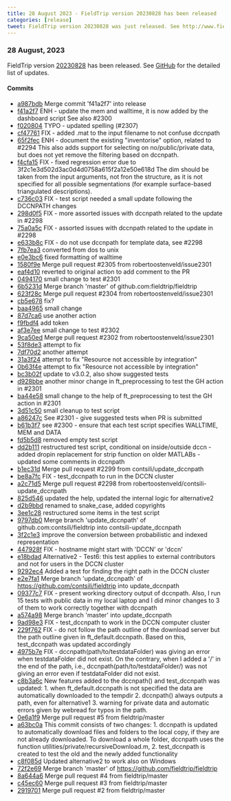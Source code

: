 ```yaml
---
title: 28 August 2023 - FieldTrip version 20230828 has been released
categories: [release]
tweet: FieldTrip version 20230828 was just released. See http://www.fieldtriptoolbox.org/#28-august-2023
---
```


### 28 August, 2023

FieldTrip version [20230828](http://github.com/fieldtrip/fieldtrip/releases/tag/20230828) has been released.
See [GitHub](https://github.com/fieldtrip/fieldtrip/compare/20230822...20230828) for the detailed list of updates.

#### Commits

- [a987bdb](http://github.com/fieldtrip/fieldtrip/commit/a987bdb) Merge commit 'f41a2f7' into release
- [f41a2f7](http://github.com/fieldtrip/fieldtrip/commit/f41a2f7) ENH - update the mem and walltime, it is now added by the dashboard script See also #2300
- [f020804](http://github.com/fieldtrip/fieldtrip/commit/f020804) TYPO - updated spelling (#2307)
- [cf47761](http://github.com/fieldtrip/fieldtrip/commit/cf47761) FIX - added .mat to the input filename to not confuse dccnpath
- [65f2fec](http://github.com/fieldtrip/fieldtrip/commit/65f2fec) ENH - document the existing "inventorise" option, related to #2294 This also adds support for selecting on no/public/private data, but does not yet remove the filtering based on dccnpath.
- [f4cfa15](http://github.com/fieldtrip/fieldtrip/commit/f4cfa15) FIX - fixed regression error due to 3f2c1e3d502d3ac0d4d0758a615f2a12e50e618d The dim should be taken from the input arguments, not fron the structure, as it is not specified for all possible segmentations (for example surface-based triangulated descriptions).
- [c736c03](http://github.com/fieldtrip/fieldtrip/commit/c736c03) FIX - test script needed a small update following the DCCNPATH changes
- [298d0f5](http://github.com/fieldtrip/fieldtrip/commit/298d0f5) FIX - more assorted issues with dccnpath related to the update in #2298
- [75a0a5c](http://github.com/fieldtrip/fieldtrip/commit/75a0a5c) FIX - assorted issues with dccnpath related to the update in #2298
- [e633b8c](http://github.com/fieldtrip/fieldtrip/commit/e633b8c) FIX - do not use dccnpath for template data, see #2298
- [7fb7ea3](http://github.com/fieldtrip/fieldtrip/commit/7fb7ea3) converted from dos to unix
- [e0e3bc6](http://github.com/fieldtrip/fieldtrip/commit/e0e3bc6) fixed formatting of walltime
- [1580f9e](http://github.com/fieldtrip/fieldtrip/commit/1580f9e) Merge pull request #2305 from robertoostenveld/issue2301
- [eaf4d10](http://github.com/fieldtrip/fieldtrip/commit/eaf4d10) reverted to original action to add comment to the PR
- [0494170](http://github.com/fieldtrip/fieldtrip/commit/0494170) small change to test #2301
- [6b5231d](http://github.com/fieldtrip/fieldtrip/commit/6b5231d) Merge branch 'master' of github.com:fieldtrip/fieldtrip
- [623f28c](http://github.com/fieldtrip/fieldtrip/commit/623f28c) Merge pull request #2304 from robertoostenveld/issue2301
- [cb5e678](http://github.com/fieldtrip/fieldtrip/commit/cb5e678) fix?
- [baa4965](http://github.com/fieldtrip/fieldtrip/commit/baa4965) small change
- [87d7ca6](http://github.com/fieldtrip/fieldtrip/commit/87d7ca6) use another action
- [f9fbdf4](http://github.com/fieldtrip/fieldtrip/commit/f9fbdf4) add token
- [af3e7ee](http://github.com/fieldtrip/fieldtrip/commit/af3e7ee) small change to test #2302
- [9ca50ed](http://github.com/fieldtrip/fieldtrip/commit/9ca50ed) Merge pull request #2302 from robertoostenveld/issue2301
- [53f8de3](http://github.com/fieldtrip/fieldtrip/commit/53f8de3) attempt to fix
- [7df70d2](http://github.com/fieldtrip/fieldtrip/commit/7df70d2) another attempt
- [31a3f24](http://github.com/fieldtrip/fieldtrip/commit/31a3f24) attempt to fix "Resource not accessible by integration"
- [0b63f4e](http://github.com/fieldtrip/fieldtrip/commit/0b63f4e) attempt to fix "Resource not accessible by integration"
- [bc3b02f](http://github.com/fieldtrip/fieldtrip/commit/bc3b02f) update to v3.0.2, also show suggested tests
- [d928bbe](http://github.com/fieldtrip/fieldtrip/commit/d928bbe) another minor change in ft_preprocessing to test the GH action in #2301
- [ba44e58](http://github.com/fieldtrip/fieldtrip/commit/ba44e58) small change to the help of ft_preprocessing to test the GH action in #2301
- [3d51c50](http://github.com/fieldtrip/fieldtrip/commit/3d51c50) small cleanup to test script
- [a86247c](http://github.com/fieldtrip/fieldtrip/commit/a86247c) See #2301 - give suggested tests when PR is submitted
- [b61b3f7](http://github.com/fieldtrip/fieldtrip/commit/b61b3f7) see #2300 - ensure that each test script specifies WALLTIME, MEM and DATA
- [fd5b5d8](http://github.com/fieldtrip/fieldtrip/commit/fd5b5d8) removed empty test script
- [dd2b111](http://github.com/fieldtrip/fieldtrip/commit/dd2b111) restructured test script, conditional on inside/outside dccn - added dropin replacement for strip function on older MATLABs - updated some comments in dccnpath
- [b1ec31d](http://github.com/fieldtrip/fieldtrip/commit/b1ec31d) Merge pull request #2299 from contsili/update_dccnpath
- [be8a7fc](http://github.com/fieldtrip/fieldtrip/commit/be8a7fc) FIX - test_dccnpath to run in the DCCN cluster
- [a2c71d5](http://github.com/fieldtrip/fieldtrip/commit/a2c71d5) Merge pull request #2298 from robertoostenveld/contsili-update_dccnpath
- [825d546](http://github.com/fieldtrip/fieldtrip/commit/825d546) updated the help, updated the internal logic for alternative2
- [d2b9bbd](http://github.com/fieldtrip/fieldtrip/commit/d2b9bbd) renamed to snake_case, added copyrights
- [3ee1c28](http://github.com/fieldtrip/fieldtrip/commit/3ee1c28) restructured some items in the test script
- [9797db0](http://github.com/fieldtrip/fieldtrip/commit/9797db0) Merge branch 'update_dccnpath' of github.com:contsili/fieldtrip into contsili-update_dccnpath
- [3f2c1e3](http://github.com/fieldtrip/fieldtrip/commit/3f2c1e3) improve the conversion between probabilistic and indexed representation
- [447928f](http://github.com/fieldtrip/fieldtrip/commit/447928f) FIX - hostname might start with 'DCCN' or 'dccn'
- [e18bdad](http://github.com/fieldtrip/fieldtrip/commit/e18bdad) Alternative2 - Test6: this test applies to external contributors and not for users in the DCCN cluster
- [9292ec4](http://github.com/fieldtrip/fieldtrip/commit/9292ec4) Added a test for finding the right path in the DCCN cluster
- [e2e7fa1](http://github.com/fieldtrip/fieldtrip/commit/e2e7fa1) Merge branch 'update_dccnpath' of https://github.com/contsili/fieldtrip into update_dccnpath
- [09377c7](http://github.com/fieldtrip/fieldtrip/commit/09377c7) FIX - present working directory output of dccnpath. Also, I run 15 tests with public data in my local laptop and I did minor changes to 3 of them to work correctly together with dccnpath
- [a574a98](http://github.com/fieldtrip/fieldtrip/commit/a574a98) Merge branch 'master' into update_dccnpath
- [9ad98e3](http://github.com/fieldtrip/fieldtrip/commit/9ad98e3) FIX - test_dccnpath to work in the DCCN computer cluster
- [229f762](http://github.com/fieldtrip/fieldtrip/commit/229f762) FIX - do not follow the path outline of the download server but the path outline given in ft_default.dccnpath. Based on this, test_dccnpath was updated accordingly
- [4975b7e](http://github.com/fieldtrip/fieldtrip/commit/4975b7e) FIX - dccnpath(path/to/testdataFolder) was giving an error when testdataFolder did not exist. On the contrary, when I added a '/' in the end of the path, i.e., dccnpath(path/to/testdataFolder/) was not giving an error even if testdataFolder did not exist.
- [c8b3a6c](http://github.com/fieldtrip/fieldtrip/commit/c8b3a6c) New features added to the dccnpath() and test_dccnpath was updated: 1. when ft_default.dccnpath is not specified the data are automatically downloaded to the tempdir 2. dccnpath() always outputs a path, even for alternative1 3. warning for private data and automatic errors given by webread for typos in the path.
- [0e6a1f9](http://github.com/fieldtrip/fieldtrip/commit/0e6a1f9) Merge pull request #5 from fieldtrip/master
- [a63bc0a](http://github.com/fieldtrip/fieldtrip/commit/a63bc0a) This commit consists of two changes: 1. dccnpath is updated to automatically download files and folders to the local copy, if they are not already downloaded. To download a whole folder, dccnpath uses the function utilities/private/recursiveDownload.m, 2. test_dccnpath is created to test the old and the newly added functionality
- [c8f085d](http://github.com/fieldtrip/fieldtrip/commit/c8f085d) Updated alternative2 to work also on Windows
- [72f2e69](http://github.com/fieldtrip/fieldtrip/commit/72f2e69) Merge branch 'master' of https://github.com/fieldtrip/fieldtrip
- [8a644a6](http://github.com/fieldtrip/fieldtrip/commit/8a644a6) Merge pull request #4 from fieldtrip/master
- [c45ec60](http://github.com/fieldtrip/fieldtrip/commit/c45ec60) Merge pull request #3 from fieldtrip/master
- [2919701](http://github.com/fieldtrip/fieldtrip/commit/2919701) Merge pull request #2 from fieldtrip/master
